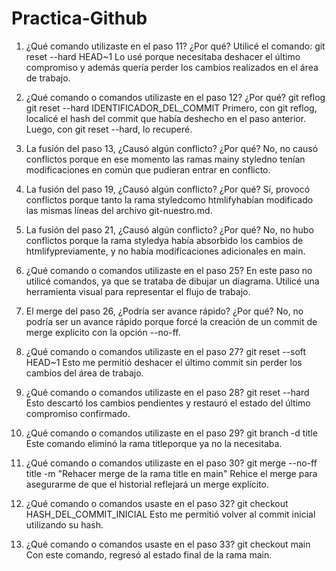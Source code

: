 # Practica-Github
1. ¿Qué comando utilizaste en el paso 11? ¿Por qué?
Utilicé el comando:
git reset --hard HEAD~1
Lo usé porque necesitaba deshacer el último compromiso y además quería perder los cambios realizados en el área de trabajo.

2. ¿Qué comando o comandos utilizaste en el paso 12? ¿Por qué?
git reflog
git reset --hard IDENTIFICADOR_DEL_COMMIT
Primero, con git reflog, localicé el hash del commit que había deshecho en el paso anterior. Luego, con git reset --hard, lo recuperé.

3. La fusión del paso 13, ¿Causó algún conflicto? ¿Por qué?
No, no causó conflictos porque en ese momento las ramas mainy styledno tenían modificaciones en común que pudieran entrar en conflicto.

4. La fusión del paso 19, ¿Causó algún conflicto? ¿Por qué?
Sí, provocó conflictos porque tanto la rama styledcomo htmlifyhabían modificado las mismas líneas del archivo git-nuestro.md.

5. La fusión del paso 21, ¿Causó algún conflicto? ¿Por qué?
No, no hubo conflictos porque la rama styledya había absorbido los cambios de htmlifypreviamente, y no había modificaciones adicionales en main.

6. ¿Qué comando o comandos utilizaste en el paso 25?
En este paso no utilicé comandos, ya que se trataba de dibujar un diagrama. Utilicé una herramienta visual para representar el flujo de trabajo.

7. El merge del paso 26, ¿Podría ser avance rápido? ¿Por qué?
No, no podría ser un avance rápido porque forcé la creación de un commit de merge explícito con la opción --no-ff.

8. ¿Qué comando o comandos utilizaste en el paso 27?
git reset --soft HEAD~1
Esto me permitió deshacer el último commit sin perder los cambios del área de trabajo.

9. ¿Qué comando o comandos utilizaste en el paso 28?
git reset --hard
Esto descartó los cambios pendientes y restauró el estado del último compromiso confirmado.

10. ¿Qué comando o comandos utilizaste en el paso 29?
git branch -d title
Este comando eliminó la rama titleporque ya no la necesitaba.

11. ¿Qué comando o comandos utilizaste en el paso 30?
git merge --no-ff title -m "Rehacer merge de la rama title en main"
Rehice el merge para asegurarme de que el historial reflejará un merge explícito.

12. ¿Qué comando o comandos usaste en el paso 32?
git checkout HASH_DEL_COMMIT_INICIAL
Esto me permitió volver al commit inicial utilizando su hash.

13. ¿Qué comando o comandos usaste en el paso 33?
git checkout main
Con este comando, regresó al estado final de la rama main.
